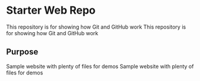# Starter Web Repo

This repository is for showing how Git and GitHub work
This repository is for showing how Git and GitHub work
## Purpose
Sample website with plenty of files for demos
Sample website with plenty of files for demos
